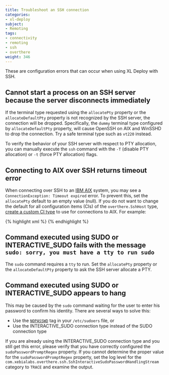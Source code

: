 ```yaml
---
title: Troubleshoot an SSH connection
categories:
- xl-deploy
subject:
- Remoting
tags:
- connectivity
- remoting
- ssh
- overthere
weight: 346
---
```


These are configuration errors that can occur when using XL Deploy with SSH.

## Cannot start a process on an SSH server because the server disconnects immediately

If the terminal type requested using the `allocatePty` property or the `allocateDefaultPty` property is not recognized by the SSH server, the connection will be dropped. Specifically, the `dummy` terminal type configured by `allocateDefaultPty` property, will cause OpenSSH on AIX and WinSSHD to drop the connection. Try a safe terminal type such as `vt220` instead.

To verify the behavior of your SSH server with respect to PTY allocation, you can manually execute the `ssh` command with the `-T` (disable PTY allocation) or `-t` (force PTY allocation) flags.

## Connecting to AIX over SSH returns timeout error

When connecting over SSH to an [IBM AIX](http://www-03.ibm.com/systems/power/software/aix/) system, you may see a `ConnectionException: Timeout expired` error. To prevent this, set the `allocatePty` default to an empty value (null). If you do not want to change the default for all configuration items (CIs) of the `overthere.SshHost` type, [create a custom CI type](/xl-deploy/how-to/define-a-new-ci-type.html) to use for connections to AIX. For example:

{% highlight xml %}
<type type="overthere.AixSshHost" extends="overthere.SshHost">
    <property name="allocatePty" kind="string" hidden="false" required="false" default="" category="Advanced" />
</type>
{% endhighlight %}

## Command executed using SUDO or INTERACTIVE_SUDO fails with the message `sudo: sorry, you must have a tty to run sudo`

The `sudo` command requires a `tty` to run. Set the `allocatePty` property or the `allocateDefaultPty` property to ask the SSH server allocate a PTY.

## Command executed using SUDO or INTERACTIVE_SUDO appears to hang

This may be caused by the `sudo` command waiting for the user to enter his password to confirm his identity. There are several ways to solve this:

* Use the [`NOPASSWD`](http://www.gratisoft.us/sudo/sudoers.man.html#nopasswd_and_passwd) tag in your `/etc/sudoers` file, or
* Use the INTERACTIVE_SUDO connection type instead of the SUDO connection type

If you are already using the INTERACTIVE_SUDO connection type and you still get this error, please verify that you have correctly configured the `sudoPasswordPromptRegex` property. If you cannot determine the proper value for the `sudoPasswordPromptRegex` property, set the log level for the `com.xebialabs.overthere.ssh.SshInteractiveSudoPasswordHandlingStream` category to `TRACE` and examine the output.
